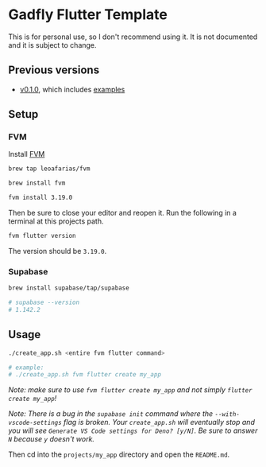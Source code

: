 # Gadfly Flutter Template

This is for personal use, so I don't recommend using it. It is not documented and it is subject to change.

## Previous versions

- [v0.1.0](https://github.com/gadfly361/gadfly_flutter_template/tree/v0.1.0), which includes [examples](https://github.com/gadfly361/gadfly_flutter_template/tree/v0.1.0/examples)

## Setup

### FVM

Install [FVM](https://fvm.app/)

```sh
brew tap leoafarias/fvm

brew install fvm

fvm install 3.19.0
```

Then be sure to close your editor and reopen it. Run the following in a terminal at this projects path.

```sh
fvm flutter version
```

The version should be `3.19.0`.

### Supabase

```sh
brew install supabase/tap/supabase

# supabase --version
# 1.142.2
```

## Usage

```sh
./create_app.sh <entire fvm flutter command>

# example:
# ./create_app.sh fvm flutter create my_app
```

_Note: make sure to use `fvm flutter create my_app` and not simply `flutter create my_app`!_

_Note: There is a bug in the `supabase init` command where the `--with-vscode-settings` flag is broken. Your `create_app.sh` will eventually stop and you will see `Generate VS Code settings for Deno? [y/N]`. Be sure to answer `N` because `y` doesn't work._

Then cd into the `projects/my_app` directory and open the `README.md`.
